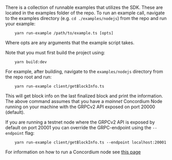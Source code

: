 There is a collection of runnable examples that utilizes the SDK. These are
located in the examples folder of the repo. To run an example call, navigate
to the examples directory (e.g. `cd ./examples/nodejs`) from the repo and run your example:

```shell
    yarn run-example /path/to/example.ts [opts]
```

Where opts are any arguments that the example script takes.

Note that you must first build the project using:

```shell
    yarn build:dev
```

For example, after building, navigate to the `examples/nodejs` directory from the
repo root and run:

```shell
    yarn run-example client/getBlockInfo.ts
```

This will get block info on the last finalized block and print the
information. The above command assumes that you have a _mainnet_ Concordium
Node running on your machine with the GRPCv2 API exposed on port 20000
(default).

If you are running a testnet node where the GRPCv2 API is exposed by default
on port 20001 you can override the GRPC-endpoint using the `--endpoint` flag:

```shell
    yarn run-example client/getBlockInfo.ts --endpoint localhost:20001
```

For information on how to run a Concordium node see [this
page](https://developer.concordium.software/en/mainnet/net/nodes/node-requirements.html)
